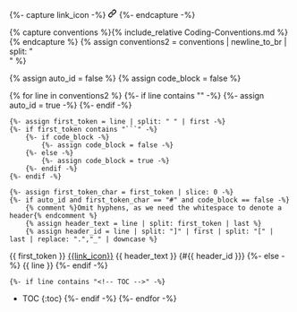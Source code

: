 <!-- This is to make the GitHub Page for the repo look nice  -->

<style>
#markdown-toc svg {
    display: none;
}
</style>

{%- capture link_icon -%}
<svg viewBox="0 0 16 16" version="1.1" width="16" height="16" aria-hidden="true"><path fill-rule="evenodd" d="M7.775 3.275a.75.75 0 001.06 1.06l1.25-1.25a2 2 0 112.83 2.83l-2.5 2.5a2 2 0 01-2.83 0 .75.75 0 00-1.06 1.06 3.5 3.5 0 004.95 0l2.5-2.5a3.5 3.5 0 00-4.95-4.95l-1.25 1.25zm-4.69 9.64a2 2 0 010-2.83l2.5-2.5a2 2 0 012.83 0 .75.75 0 001.06-1.06 3.5 3.5 0 00-4.95 0l-2.5 2.5a3.5 3.5 0 004.95 4.95l1.25-1.25a.75.75 0 00-1.06-1.06l-1.25 1.25a2 2 0 01-2.83 0z"></path></svg>
{%- endcapture -%}

{% capture conventions %}{% include_relative Coding-Conventions.md %}{% endcapture %}
{% assign conventions2 = conventions | newline_to_br | split: "<br />" %}

{% assign auto_id = false %}
{% assign code_block = false %}

{% for line in conventions2 %}
    {%- if line contains "<!-- Begin Auto-ID -->" -%}
        {%- assign auto_id = true -%}
    {%- endif -%}

    {%- assign first_token = line | split: " " | first -%}
    {%- if first_token contains "```" -%}
        {%- if code_block -%}
            {%- assign code_block = false -%}
        {%- else -%}
            {%- assign code_block = true -%}
        {%- endif -%}
    {%- endif -%}

    {%- assign first_token_char = first_token | slice: 0 -%}
    {%- if auto_id and first_token_char == "#" and code_block == false -%}
        {% comment %}Omit hyphens, as we need the whitespace to denote a header{% endcomment %}
        {% assign header_text = line | split: first_token | last %}
        {% assign header_id = line | split: "]" | first | split: "[" | last | replace: ".","_" | downcase %}

{{ first_token }} [{{link_icon}}](#{{header_id}}) {{ header_text }} {#{{ header_id }}}
    {%- else -%}
{{ line }}
    {%- endif -%}

    {%- if line contains "<!-- TOC -->" -%}
- TOC
{:toc}
    {%- endif -%}
{%- endfor -%}
